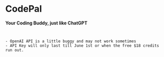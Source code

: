 # CodePal

**Your Coding Buddy, just like ChatGPT**
```


- OpenAI API is a little buggy and may not work sometimes
- API Key will only last till June 1st or when the free $18 credits run out.
```
